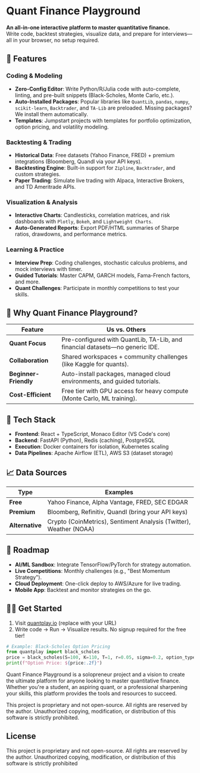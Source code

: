 # Quant Finance Playground

**An all-in-one interactive platform to master quantitative finance.**  
Write code, backtest strategies, visualize data, and prepare for interviews—all in your browser, no setup required.

<!---
![Demo](assets/demo.gif) Add a demo GIF later 
-->

## 🌟 Features
### **Coding & Modeling**
- **Zero-Config Editor**: Write Python/R/Julia code with auto-complete, linting, and pre-built snippets (Black-Scholes, Monte Carlo, etc.).
- **Auto-Installed Packages**: Popular libraries like `QuantLib`, `pandas`, `numpy`, `scikit-learn`, `Backtrader`, and `TA-Lib` are preloaded. Missing packages? We install them automatically.
- **Templates**: Jumpstart projects with templates for portfolio optimization, option pricing, and volatility modeling.

### **Backtesting & Trading**
- **Historical Data**: Free datasets (Yahoo Finance, FRED) + premium integrations (Bloomberg, Quandl via your API keys).
- **Backtesting Engine**: Built-in support for `Zipline`, `Backtrader`, and custom strategies.
- **Paper Trading**: Simulate live trading with Alpaca, Interactive Brokers, and TD Ameritrade APIs.

### **Visualization & Analysis**
- **Interactive Charts**: Candlesticks, correlation matrices, and risk dashboards with `Plotly`, `Bokeh`, and `Lightweight Charts`.
- **Auto-Generated Reports**: Export PDF/HTML summaries of Sharpe ratios, drawdowns, and performance metrics.

### **Learning & Practice**
- **Interview Prep**: Coding challenges, stochastic calculus problems, and mock interviews with timer.
- **Guided Tutorials**: Master CAPM, GARCH models, Fama-French factors, and more.
- **Quant Challenges**: Participate in monthly competitions to test your skills.

## 🚀 Why Quant Finance Playground?
| Feature                | Us vs. Others                                                                 |
|------------------------|-------------------------------------------------------------------------------|
| **Quant Focus**        | Pre-configured with QuantLib, TA-Lib, and financial datasets—no generic IDE. |
| **Collaboration**      | Shared workspaces + community challenges (like Kaggle for quants).           |
| **Beginner-Friendly**  | Auto-install packages, managed cloud environments, and guided tutorials.     |
| **Cost-Efficient**     | Free tier with GPU access for heavy compute (Monte Carlo, ML training).      |

## 🔧 Tech Stack
- **Frontend**: React + TypeScript, Monaco Editor (VS Code's core)
- **Backend**: FastAPI (Python), Redis (caching), PostgreSQL
- **Execution**: Docker containers for isolation, Kubernetes scaling
- **Data Pipelines**: Apache Airflow (ETL), AWS S3 (dataset storage)

## 📈 Data Sources
| Type              | Examples                                                                 |
|-------------------|--------------------------------------------------------------------------|
| **Free**          | Yahoo Finance, Alpha Vantage, FRED, SEC EDGAR                           |
| **Premium**       | Bloomberg, Refinitiv, Quandl (bring your API keys)                      |
| **Alternative**   | Crypto (CoinMetrics), Sentiment Analysis (Twitter), Weather (NOAA)      |

## 💨 Roadmap
- **AI/ML Sandbox**: Integrate TensorFlow/PyTorch for strategy automation.
- **Live Competitions**: Monthly challenges (e.g., "Best Momentum Strategy").
- **Cloud Deployment**: One-click deploy to AWS/Azure for live trading.
- **Mobile App**: Backtest and monitor strategies on the go.

## 👨‍💻 Get Started
1. Visit [quantplay.io](https://quantplayground.io/) (replace with your URL)
2. Write code → Run → Visualize results. No signup required for the free tier!
```python
# Example: Black-Scholes Option Pricing
from quantplay import black_scholes
price = black_scholes(S=100, K=110, T=1, r=0.05, sigma=0.2, option_type='call')
print(f"Option Price: ${price:.2f}")
```

Quant Finance Playground is a solopreneur project and a vision to create the ultimate platform for anyone looking to master quantitative finance. Whether you're a student, an aspiring quant, or a professional sharpening your skills, this platform provides the tools and resources to succeed.

This project is proprietary and not open-source. All rights are reserved by the author. Unauthorized copying, modification, or distribution of this software is strictly prohibited.

## License
This project is proprietary and not open-source. All rights are reserved by the author. Unauthorized copying, modification, or distribution of this software is strictly prohibited